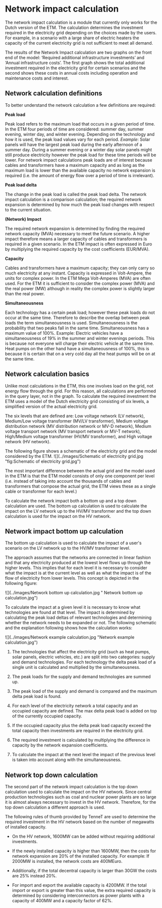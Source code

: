 # Network impact calculation

The network impact calculation is a module that currently only works for the Dutch version of the ETM. The calculation determines the investment required in the electricity grid depending on the choices made by the users. For example, in a scenario with a large share of electric heaters the capacity of the current electricity grid is not sufficient to meet all demand.

The results of the Network Impact calculation are two graphs on the front end of the model: ‘Required additional infrastructure investments’ and ‘Annual infrastructure costs’. The first graph shows the total additional investment required in the electricity grid for certain scenarios and the second shows these costs in annual costs including operation and maintenance costs and interest.

Network calculation definitions
-------------------------------

To better understand the network calculation a few definitions are required:

**Peak load**

Peak load refers to the maximum load that occurs in a given period of time. In the ETM four periods of time are considered: summer day, summer evening, winter day, and winter evening. Depending on the technology and how it is used, the peak load values vary for each period. *Example*: Solar panels will have the largest peak load during the early afternoon of a summer day. During a summer evening or a winter day solar panels might still produce electricity however the peak load for these time periods will be lower. For network impact calculations peak loads are of interest because cables and transformers have a maximum capacity and as long as the maximum load is lower than the available capacity no network expansion is required (i.e. the amount of energy flow over a period of time is irrelevant).

**Peak load delta**

The change in the peak load is called the peak load delta. The network impact calculation is a comparison calculation; the required network expansion is determined by how much the peak load changes with respect to the current situation.

**(Network) Impact**

The required network expansion is determined by finding the required network capacity (MVA) necessary to meet the future scenario. A higher impact therefore means a larger capacity of cables and transformers is required in a given scenario. In the ETM impact is often expressed in Euro by multiplying the required capacity by the cost coefficients (EUR/MVA).

**Capacity**

Cables and transformers have a maximum capacity; they can only carry so much electricity at any instant. Capacity is expressed in Volt-Ampere, the units for complex power. In the ETM Mega Volt-Amperes (MVA) are often used. For the ETM it is sufficient to consider the complex power (MVA) and the real power (MW) although in reality the complex power is slightly larger than the real power.

**Simultaneousness**

Each technology has a certain peak load; however these peak loads do not occur at the same time. Therefore to describe the overlap between peak loads the term simultaneousness is used. Simultaneousness is the probability that two peaks fall in the same time. Simultaneousness has a maximum value of 100%. Example: Electric vehicles have a simultaneousness of 19% in the summer and winter evenings periods. This is because not everyone will charge their electric vehicle at the same time. Heat pumps on the other hand have a simultaneousness of 100%, this is because it is certain that on a very cold day all the heat pumps will be on at the same time.

Network calculation basics
--------------------------

Unlike most calculations in the ETM, this one involves load on the grid, not energy flow through the grid. For this reason, all calculations are performed in the query layer, not in the graph. To calculate the required investment the ETM uses a model of the Dutch electricity grid consisting of six levels, a simplified version of the actual electricity grid.

The six levels that are defined are: Low voltage network (LV network), Medium/Low voltage transformer (MV/LV transformer), Medium voltage distribution network (MV distribution network or MV-D network), Medium voltage transport network (MV transport network or MV-T network), High/Medium voltage transformer (HV/MV transformer), and High voltage network (HV network).

The following figure shows a schematic of the electricity grid and the model considered by the ETM. ![](../images/Schematic of electricity grid.jpg "fig:Schematic of electricity grid.jpg")

The most important difference between the actual grid and the model used in the ETM is that the ETM model consists of only one component per level (i.e. instead of taking into account the thousands of cables and transformers that compose the actual grid, the ETM views these as a single cable or transformer for each level.)

To calculate the network impact both a bottom up and a top down calculation are used. The bottom up calculation is used to calculate the impact on the LV network up to the HV/MV transformer and the top down calculation is used for the impact on the HV network.

Network impact bottom up calculation
------------------------------------

The bottom up calculation is used to calculate the impact of a user's scenario on the LV network up to the HV/MV transformer level.

The approach assumes that the networks are connected in linear fashion and that any electricity produced at the lowest level flows up through the higher levels. This implies that for each level it is necessary to consider what the impact is at the current level as well as what the impact is of the flow of electricity from lower levels. This concept is depicted in the following figure:

![](../images/Network bottom up calculation.jpg " Network bottom up calculation.jpg")

To calculate the impact at a given level it is necessary to know what technologies are found at that level. The impact is determined by calculating the peak load deltas of relevant technologies and determining whether the network needs to be expanded or not. The following schematic and the explanation following shows how the calculation works:

![](../images/Network example calculation.jpg "Network example calculation.jpg")

1. The technologies that affect the electricity grid (such as heat pumps, solar panels, electric vehicles, etc.) are split into two categories: supply and demand technologies. For each technology the delta peak load of a single unit is calculated and multiplied by the simultaneousness.

2. The peak loads for the supply and demand technologies are summed up.

3. The peak load of the supply and demand is compared and the maximum delta peak load is found.

4. For each level of the electricity network a total capacity and an occupied capacity are defined. The max delta peak load is added on top of the currently occupied capacity.

5. If the occupied capacity plus the delta peak load capacity exceed the total capacity then investments are required in the electricity grid.

6. The required investment is calculated by multiplying the difference in capacity by the network expansion coefficients.

7. To calculate the impact at the next level the impact of the previous level is taken into account along with the simultaneousness.

Network top down calculation
----------------------------

The second part of the network impact calculation is the top down calculation used to calculate the impact on the HV network. Since central production technologies such as coal and nuclear power plants are so large it is almost always necessary to invest in the HV network. Therefore, for the top down calculation a different approach is used.

The following rules of thumb provided by TenneT are used to determine the required investment in the HV network based on the number of megawatts of installed capacity.

- On the HV network, 1600MW can be added without requiring additional investments.

- If the newly installed capacity is higher than 1600MW, then the costs for network expansion are 20% of the installed capacity. For example: If 2000MW is installed, the network costs are 400MEuro.

- Additionally, if the total decentral capacity is larger than 30GW the costs are 25% instead 20%.

- For import and export the available capacity is 4200MW. If the total import or export is greater than this value, the extra required capacity is determined by considering interconnectors as power plants with a capacity of 400MW and a capacity factor of 62%.
